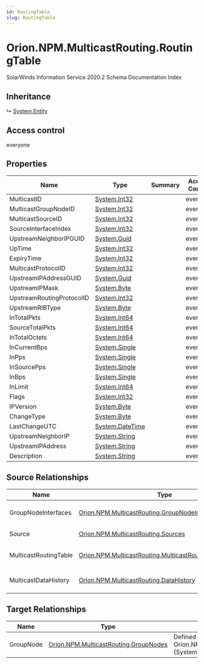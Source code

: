 ```yaml
---
id: RoutingTable
slug: RoutingTable
---
```


# Orion.NPM.MulticastRouting.RoutingTable

SolarWinds Information Service 2020.2 Schema Documentation Index

## Inheritance

↳ [System.Entity](./../System/Entity)

## Access control

everyone

## Properties

| Name | Type | Summary | Access Control |
| ------ | ------ | ------ | ------ |
| MulticastID | [System.Int32](https://docs.microsoft.com/en-us/dotnet/api/system.int32) |  | everyone |
| MulticastGroupNodeID | [System.Int32](https://docs.microsoft.com/en-us/dotnet/api/system.int32) |  | everyone |
| MulticastSourceID | [System.Int32](https://docs.microsoft.com/en-us/dotnet/api/system.int32) |  | everyone |
| SourceInterfaceIndex | [System.Int32](https://docs.microsoft.com/en-us/dotnet/api/system.int32) |  | everyone |
| UpstreamNeighborIPGUID | [System.Guid](https://docs.microsoft.com/en-us/dotnet/api/system.guid) |  | everyone |
| UpTime | [System.Int32](https://docs.microsoft.com/en-us/dotnet/api/system.int32) |  | everyone |
| ExpiryTime | [System.Int32](https://docs.microsoft.com/en-us/dotnet/api/system.int32) |  | everyone |
| MulticastProtocolID | [System.Int32](https://docs.microsoft.com/en-us/dotnet/api/system.int32) |  | everyone |
| UpstreamIPAddressGUID | [System.Guid](https://docs.microsoft.com/en-us/dotnet/api/system.guid) |  | everyone |
| UpstreamIPMask | [System.Byte](https://docs.microsoft.com/en-us/dotnet/api/system.byte) |  | everyone |
| UpstreamRoutingProtocolID | [System.Int32](https://docs.microsoft.com/en-us/dotnet/api/system.int32) |  | everyone |
| UpstreamRIBType | [System.Byte](https://docs.microsoft.com/en-us/dotnet/api/system.byte) |  | everyone |
| InTotalPkts | [System.Int64](https://docs.microsoft.com/en-us/dotnet/api/system.int64) |  | everyone |
| SourceTotalPkts | [System.Int64](https://docs.microsoft.com/en-us/dotnet/api/system.int64) |  | everyone |
| InTotalOctets | [System.Int64](https://docs.microsoft.com/en-us/dotnet/api/system.int64) |  | everyone |
| InCurrentBps | [System.Single](https://docs.microsoft.com/en-us/dotnet/api/system.single) |  | everyone |
| InPps | [System.Single](https://docs.microsoft.com/en-us/dotnet/api/system.single) |  | everyone |
| InSourcePps | [System.Single](https://docs.microsoft.com/en-us/dotnet/api/system.single) |  | everyone |
| InBps | [System.Single](https://docs.microsoft.com/en-us/dotnet/api/system.single) |  | everyone |
| InLimit | [System.Int64](https://docs.microsoft.com/en-us/dotnet/api/system.int64) |  | everyone |
| Flags | [System.Int32](https://docs.microsoft.com/en-us/dotnet/api/system.int32) |  | everyone |
| IPVersion | [System.Byte](https://docs.microsoft.com/en-us/dotnet/api/system.byte) |  | everyone |
| ChangeType | [System.Byte](https://docs.microsoft.com/en-us/dotnet/api/system.byte) |  | everyone |
| LastChangeUTC | [System.DateTime](https://docs.microsoft.com/en-us/dotnet/api/system.datetime) |  | everyone |
| UpstreamNeighborIP | [System.String](https://docs.microsoft.com/en-us/dotnet/api/system.string) |  | everyone |
| UpstreamIPAddress | [System.String](https://docs.microsoft.com/en-us/dotnet/api/system.string) |  | everyone |
| Description | [System.String](https://docs.microsoft.com/en-us/dotnet/api/system.string) |  | everyone |

## Source Relationships

| Name | Type | Notes |
| ------ | ------ | ------ |
| GroupNodeInterfaces | [Orion.NPM.MulticastRouting.GroupNodeInterfaces](./../Orion.NPM.MulticastRouting/GroupNodeInterfaces) | Defined by relationship Orion.NPM.MulticastRouting.RoutingTableReferencesGroupNodeInterfaces (System.Reference) |
| Source | [Orion.NPM.MulticastRouting.Sources](./../Orion.NPM.MulticastRouting/Sources) | Defined by relationship Orion.NPM.MulticastRouting.RoutingTableReferencesSources (System.Reference) |
| MulticastRoutingTable | [Orion.NPM.MulticastRouting.MulticastRoutingTableChanges](./../Orion.NPM.MulticastRouting/MulticastRoutingTableChanges) | Defined by relationship Orion.NPM.MulticastRouting.RoutingTableReferencesMulticastRoutingTableChanges (System.Reference) |
| MulticastDataHistory | [Orion.NPM.MulticastRouting.DataHistory](./../Orion.NPM.MulticastRouting/DataHistory) | Defined by relationship Orion.NPM.MulticastRouting.RoutingTableReferencesDataHistory (System.Reference) |

## Target Relationships

| Name | Type | Notes |
| ------ | ------ | ------ |
| GroupNode | [Orion.NPM.MulticastRouting.GroupNodes](./../Orion.NPM.MulticastRouting/GroupNodes) | Defined by relationship Orion.NPM.MulticastRouting.GroupNodesHostsRoutingTable (System.Hosting) |

